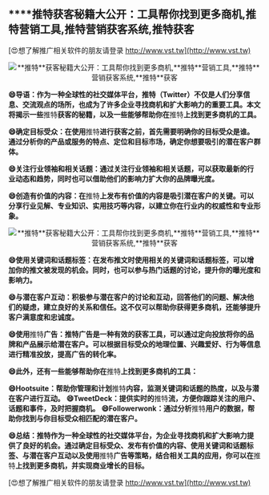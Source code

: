 ## ****推特**获客秘籍大公开：工具帮你找到更多商机,**推特**营销工具,**推特**营销获客系统,**推特**获客**

[😍想了解推广相关软件的朋友请登录 http://www.vst.tw](http://www.vst.tw)

 <center><img src="https://vst.tw/MP4/tuiguang/png/8.png" alt="**推特**获客秘籍大公开：工具帮你找到更多商机,**推特**营销工具,**推特**营销获客系统,**推特**获客"></center>

**😄导语：作为一种全球性的社交媒体平台，**推特**（Twitter）不仅是人们分享信息、交流观点的场所，也成为了许多企业寻找商机和扩大影响力的重要工具。本文将揭示一些**推特**获客的秘籍，以及一些能够帮助你在**推特**上找到更多商机的工具。**

**😄确定目标受众：在使用**推特**进行获客之前，首先需要明确你的目标受众是谁。通过分析你的产品或服务的特点、定位和目标市场，确定你想要吸引的潜在客户群体。**

**😄关注行业领袖和相关话题：通过关注行业领袖和相关话题，可以获取最新的行业动态和趋势，同时也可以借助他们的影响力扩大你的品牌曝光度。**

**😄创造有价值的内容：在**推特**上发布有价值的内容是吸引潜在客户的关键。可以分享行业见解、专业知识、实用技巧等内容，以建立你在行业内的权威性和专业形象。**

 <center><img src="https://vst.tw/MP4/tuiguang/png/1.png" alt="**推特**获客秘籍大公开：工具帮你找到更多商机,**推特**营销工具,**推特**营销获客系统,**推特**获客"></center>

**😄使用关键词和话题标签：在发布推文时使用相关的关键词和话题标签，可以增加你的推文被发现的机会。同时，也可以参与热门话题的讨论，提升你的曝光度和影响力。**

**😄与潜在客户互动：积极参与潜在客户的讨论和互动，回答他们的问题、解决他们的疑虑，建立良好的关系和信任。这不仅可以帮助你获得更多商机，还能够提升客户满意度和忠诚度。**

**😄使用**推特**广告：**推特**广告是一种有效的获客工具，可以通过定向投放将你的品牌和产品展示给潜在客户。可以根据目标受众的地理位置、兴趣爱好、行为等信息进行精准投放，提高广告的转化率。**

**😄此外，还有一些能够帮助你在**推特**上找到更多商机的工具：**

**😄Hootsuite：帮助你管理和计划**推特**内容，监测关键词和话题的热度，以及与潜在客户进行互动。**
**😄TweetDeck：提供实时的**推特**流，方便你跟踪关注的用户、话题和事件，及时把握商机。**
**😄Followerwonk：通过分析**推特**用户的数据，帮助你找到与你目标受众相匹配的潜在客户。**

**😄总结：**推特**作为一种全球性的社交媒体平台，为企业寻找商机和扩大影响力提供了良好的机会。通过确定目标受众、发布有价值的内容、使用关键词和话题标签、与潜在客户互动以及使用**推特**广告等策略，结合相关工具的应用，你可以在**推特**上找到更多商机，并实现商业增长的目标。**

[😍想了解推广相关软件的朋友请登录 http://www.vst.tw](http://www.vst.tw)



